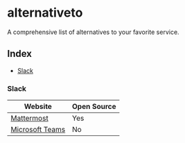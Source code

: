 # alternativeto
A comprehensive list of alternatives to your favorite service.

## Index
* [Slack](#slack)

### Slack
Website | Open Source
|---|---|
| [Mattermost](https://mattermost.com/) | Yes |
| [Microsoft Teams](https://alexwohlbruck.github.io/cat-facts/) | No |
